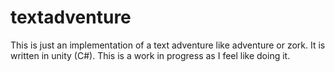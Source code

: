 # textadventure

This is just an implementation of a text adventure like adventure or zork. It is written in unity (C#). This is a work in progress as I feel like doing it. 
